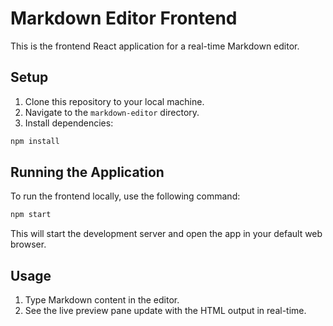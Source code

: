 # Markdown Editor Frontend

This is the frontend React application for a real-time Markdown editor.

## Setup

1. Clone this repository to your local machine.
2. Navigate to the `markdown-editor` directory.
3. Install dependencies:

```bash
npm install
```
## Running the Application
To run the frontend locally, use the following command:
```bash
npm start
```
This will start the development server and open the app in your default web browser.

## Usage
1. Type Markdown content in the editor.
2. See the live preview pane update with the HTML output in real-time.
